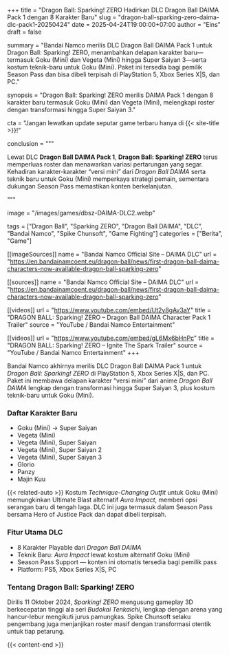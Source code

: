 +++
title = "Dragon Ball: Sparking! ZERO Hadirkan DLC Dragon Ball DAIMA Pack 1 dengan 8 Karakter Baru"
slug = "dragon-ball-sparking-zero-daima-dlc-pack1-20250424"
date = 2025-04-24T19:00:00+07:00
author = "Eins"
draft = false

summary = "Bandai Namco merilis DLC Dragon Ball DAIMA Pack 1 untuk Dragon Ball: Sparking! ZERO, menambahkan delapan karakter baru—termasuk Goku (Mini) dan Vegeta (Mini) hingga Super Saiyan 3—serta kostum teknik-baru untuk Goku (Mini). Paket ini tersedia bagi pemilik Season Pass dan bisa dibeli terpisah di PlayStation 5, Xbox Series X|S, dan PC."

synopsis = "Dragon Ball: Sparking! ZERO merilis DAIMA Pack 1 dengan 8 karakter baru termasuk Goku (Mini) dan Vegeta (Mini), melengkapi roster dengan transformasi hingga Super Saiyan 3."

cta = "Jangan lewatkan update seputar game terbaru hanya di {{< site-title >}}!"

conclusion = """<p>Lewat DLC <strong>Dragon Ball DAIMA Pack 1</strong>, <strong>Dragon Ball: Sparking! ZERO</strong> terus memperluas roster dan menawarkan variasi pertarungan yang segar. Kehadiran karakter-karakter “versi mini” dari <em>Dragon Ball DAIMA</em> serta teknik baru untuk Goku (Mini) memperkaya strategi pemain, sementara dukungan Season Pass memastikan konten berkelanjutan.</p>"""

image = "/images/games/dbsz-DAIMA-DLC2.webp"

tags = ["Dragon Ball", "Sparking ZERO", "Dragon Ball DAIMA", "DLC", "Bandai Namco", "Spike Chunsoft", "Game Fighting"]
categories = ["Berita", "Game"]

[[imageSources]]
name = "Bandai Namco Official Site – DAIMA DLC"
url = "https://en.bandainamcoent.eu/dragon-ball/news/first-dragon-ball-daima-characters-now-available-dragon-ball-sparking-zero"

[[sources]]
name = "Bandai Namco Official Site – DAIMA DLC"
url = "https://en.bandainamcoent.eu/dragon-ball/news/first-dragon-ball-daima-characters-now-available-dragon-ball-sparking-zero"

[[videos]]
url = "https://www.youtube.com/embed/Ut2y8gAv3aY"
title = "DRAGON BALL: Sparking! ZERO – Dragon Ball DAIMA Character Pack 1 Trailer"
source = "YouTube / Bandai Namco Entertainment"

[[videos]]
url = "https://www.youtube.com/embed/gL6Mx6bHnPc"
title = "DRAGON BALL: Sparking! ZERO – Ignite The Spark Trailer"
source = "YouTube / Bandai Namco Entertainment"
+++

Bandai Namco akhirnya merilis DLC Dragon Ball DAIMA Pack 1 untuk *Dragon Ball: Sparking! ZERO* di PlayStation 5, Xbox Series X|S, dan PC. Paket ini membawa delapan karakter “versi mini” dari anime *Dragon Ball DAIMA* lengkap dengan transformasi hingga Super Saiyan 3, plus kostum teknik-baru untuk Goku (Mini).

### Daftar Karakter Baru
- Goku (Mini) → Super Saiyan
- Vegeta (Mini)
- Vegeta (Mini), Super Saiyan
- Vegeta (Mini), Super Saiyan 2
- Vegeta (Mini), Super Saiyan 3
- Glorio
- Panzy
- Majin Kuu

{{< related-auto >}}
Kostum *Technique-Changing Outfit* untuk Goku (Mini) memungkinkan Ultimate Blast alternatif *Aura Impact*, memberi opsi serangan baru di tengah laga. DLC ini juga termasuk dalam Season Pass bersama Hero of Justice Pack dan dapat dibeli terpisah.

### Fitur Utama DLC
- 8 Karakter Playable dari *Dragon Ball DAIMA*
- Teknik Baru: *Aura Impact* lewat kostum alternatif Goku (Mini)
- Season Pass Support — konten ini otomatis tersedia bagi pemilik pass
- Platform: PS5, Xbox Series X|S, PC

### Tentang Dragon Ball: Sparking! ZERO
Dirilis 11 Oktober 2024, *Sparking! ZERO* mengusung gameplay 3D berkecepatan tinggi ala seri *Budokai Tenkaichi*, lengkap dengan arena yang hancur-lebur mengikuti jurus pamungkas. Spike Chunsoft selaku pengembang juga menjanjikan roster masif dengan transformasi otentik untuk tiap petarung.

{{< content-end >}}
